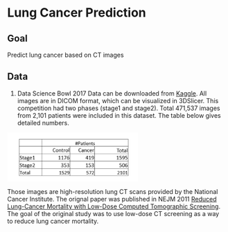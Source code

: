# Lung Cancer Prediction

## Goal
Predict lung cancer based on CT images

## Data
1. Data Science Bowl 2017
Data can be downloaded from [Kaggle](https://www.kaggle.com/c/data-science-bowl-2017). All images are in DICOM format, which can be visualized in 3DSlicer. This competition had two phases (stage1 and stage2). Total 471,537 images from 2,101 patients were included in this dataset. The table below gives detailed numbers. 

<img align="center" height="60%" width="60%" margin="auto" alt="DSB data" src="https://github.com/chvlyl/Lung_Cancer_Prediction/blob/master/img/DSB_data_details.png">


Those images are high-resolution lung CT scans provided by the National Cancer Institute. The orignal paper was published in NEJM 2011 [Reduced Lung-Cancer Mortality with Low-Dose Computed Tomographic Screening](http://www.nejm.org/doi/full/10.1056/NEJMoa1102873). The goal of the original study was to use low-dose CT screening as a way to reduce lung cancer mortality.
